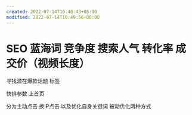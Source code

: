 ```yaml
---
created: 2022-07-14T10:40:43+08:00
modified: 2022-07-14T10:49:56+08:00
---
```


# SEO 蓝海词 竞争度 搜索人气 转化率 成交价（视频长度）

寻找潜在爆款话题 标签

快排参数 上首页

分为主动点击 换IP点击 
以及优化自身关键词 被动优化两种方式
